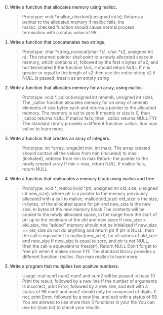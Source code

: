 0. Write a function that allocates memory using malloc.
	>Prototype: void *malloc_checked(unsigned int b);
	>Returns a pointer to the allocated memory
	>if malloc fails, the malloc_checked function should cause normal process termination with a status value of 98

1. Write a function that concatenates two strings.
	>Prototype: char *string_nconcat(char *s1, char *s2, unsigned int n);
	>The returned pointer shall point to a newly allocated space in memory, which contains s1, followed by the first n bytes of s2, and null terminated
	>If the function fails, it should return NULL
	>If n is greater or equal to the length of s2 then use the entire string s2
	>if NULL is passed, treat it as an empty string

2. Write a function that allocates memory for an array, using malloc.
	>Prototype: void *_calloc(unsigned int nmemb, unsigned int size);
	>The _calloc function allocates memory for an array of nmemb elements of size bytes each and returns a pointer to the allocated memory.
	>The memory is set to zero
	>If nmemb or size is 0, then _calloc returns NULL
	>If malloc fails, then _calloc returns NULL
FYI: The standard library provides a different function: calloc. Run man calloc to learn more.

3. Write a function that creates an array of integers.
	>Prototype: int *array_range(int min, int max);
	>The array created should contain all the values from min (included) to max (included), ordered from min to max
	>Return: the pointer to the newly created array
	>If min > max, return NULL
	>If malloc fails, return NULL

4. Write a function that reallocates a memory block using malloc and free
	>Prototype: void *_realloc(void *ptr, unsigned int old_size, unsigned int new_size);
	>where ptr is a pointer to the memory previously allocated with a call to malloc: malloc(old_size)
	>old_size is the size, in bytes, of the allocated space for ptr
	>and new_size is the new size, in bytes of the new memory block
	>The contents will be copied to the newly allocated space, in the range from the start of ptr up to the minimum of the old and new sizes
	>If new_size > old_size, the “added” memory should not be initialized
	>If new_size == old_size do not do anything and return ptr
	>If ptr is NULL, then the call is equivalent to malloc(new_size), for all values of old_size and new_size
	>If new_size is equal to zero, and ptr is not NULL, then the call is equivalent to free(ptr). Return NULL
	>Don’t forget to free ptr when it makes sense
FYI: The standard library provides a different function: realloc. Run man realloc to learn more.

5. Write a program that multiplies two positive numbers.
	>Usage: mul num1 num2
	>num1 and num2 will be passed in base 10
	>Print the result, followed by a new line
	>If the number of arguments is incorrect, print Error, followed by a new line, and exit with a status of 98
	>num1 and num2 should only be composed of digits. If not, print Error, followed by a new line, and exit with a status of 98
	>You are allowed to use more than 5 functions in your file
	>You can use bc (man bc) to check your results.
